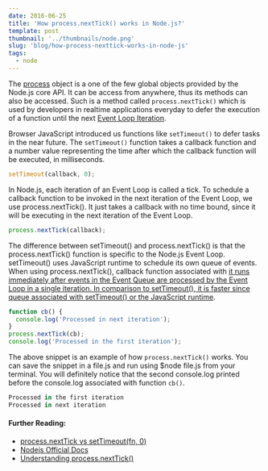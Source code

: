 ```yaml
---
date: 2016-06-25
title: 'How process.nextTick() works in Node.js?'
template: post
thumbnail: '../thumbnails/node.png'
slug: 'blog/how-process-nexttick-works-in-node-js'
tags:
  - node
---
```


The [process](https://nodejs.org/api/process.html) object is a one of the few global objects provided by the Node.js core API. It can be access from anywhere, thus its methods can also be accessed. Such is a method called `process.nextTick()` which is used by developers in realtime applications everyday to defer the execution of a function until the next [Event Loop Iteration](https://medium.com/@amanhimself/the-node-js-system-51090c35dddc).

Browser JavaScript introduced us functions like `setTimeout()` to defer tasks in the near future. The `setTimeout()` function takes a callback function and a number value representing the time after which the callback function will be executed, in milliseconds.

```js
setTimeout(callback, 0);
```

In Node.js, each iteration of an Event Loop is called a tick. To schedule a callback function to be invoked in the next iteration of the Event Loop, we use process.nextTick(). It just takes a callback with no time bound, since it will be executing in the next iteration of the Event Loop.

```js
process.nextTick(callback);
```

The difference between setTimeout() and process.nextTick() is that the process.nextTick() function is specific to the Node.js Event Loop. setTimeout() uses JavaScript runtime to schedule its own queue of events. When using process.nextTick(), callback function associated with [it runs immediately after events in the Event Queue are processed by the Event Loop in a single iteration. In comparison to setTimeout(), it is faster since queue associated with setTimeout() or the JavaScript runtime](https://gist.github.com/mmalecki/1257394).

```js
function cb() {
  console.log('Processed in next iteration');
}
process.nextTick(cb);
console.log('Processed in the first iteration');
```

The above snippet is an example of how `process.nextTick()` works. You can save the snippet in a file.js and run using \$node file.js from your terminal. You will definitely notice that the second console.log printed before the console.log associated with function `cb()`.

```js
Processed in the first iteration
Processed in next iteration
```

#### Further Reading:

- [process.nextTick vs setTimeout(fn, 0)](https://gist.github.com/mmalecki/1257394)
- [Nodejs Official Docs](https://nodejs.org/docs/latest/api/process.html#process_process_nexttick_callback_args)
- [Understanding process.nextTick()](https://howtonode.org/understanding-process-next-tick)

